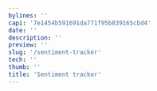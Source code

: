 ```yaml
---
bylines: ''
capi: '7e1454b591691da771f95b839165cbd4'
date: ''
description: ''
preview: ''
slug: '/sentiment-tracker'
tech: ''
thumb: ''
title: 'Sentiment tracker'
---
```

